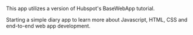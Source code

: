 This app utilizes a version of Hubspot's BaseWebApp tutorial.  
  
Starting a simple diary app to learn more about Javascript, HTML, CSS and end-to-end web app development.
